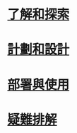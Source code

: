 # [了解和探索](/understand-explore/what-is-ata)
# [計劃和設計](/plan-design/ata-architecture)
# [部署與使用](/deploy-use/preinstall-ata)
# [疑難排解](/troubleshoot/troubleshooting-ata-known-errors)


<!--HONumber=May16_HO1-->


